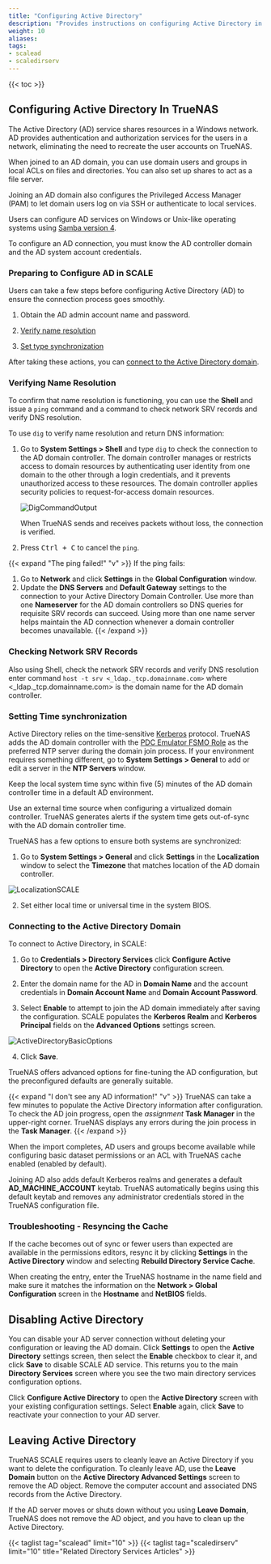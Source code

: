 ```yaml
---
title: "Configuring Active Directory"
description: "Provides instructions on configuring Active Directory in TrueNAS SCALE."
weight: 10
aliases:
tags:
- scalead
- scaledirserv
---
```



{{< toc >}}


## Configuring Active Directory In TrueNAS

The Active Directory (AD) service shares resources in a Windows network.
AD provides authentication and authorization services for the users in a network, eliminating the need to recreate the user accounts on TrueNAS.

When joined to an AD domain, you can use domain users and groups in local ACLs on files and directories. 
You can also set up shares to act as a file server.

Joining an AD domain also configures the Privileged Access Manager (PAM) to let domain users log on via SSH or authenticate to local services.

Users can configure AD services on Windows or Unix-like operating systems using [Samba version 4](https://wiki.samba.org/index.php/Setting_up_Samba_as_an_Active_Directory_Domain_Controller#Provisioning_a_Samba_Active_Directory).

To configure an AD connection, you must know the AD controller domain and the AD system account credentials.

### Preparing to Configure AD in SCALE

Users can take a few steps before configuring Active Directory (AD) to ensure the connection process goes smoothly.

1. Obtain the AD admin account name and password.  

3. [Verify name resolution](#verifying-name-resolution)

5. [Set type synchronization](#setting-time-synchronization)

After taking these actions, you can [connect to the Active Directory domain](#connecting-to-the-active-directory-domain).

### Verifying Name Resolution

To confirm that name resolution is functioning, you can use the **Shell** and issue a `ping` command and a command to check network SRV records and verify DNS resolution.

To use `dig` to verify name resolution and return DNS information:

1. Go to **System Settings > Shell** and type `dig` to check the connection to the AD domain controller. 
   The domain controller manages or restricts access to domain resources by authenticating user identity from one domain to the other through a login credentials, and it prevents unauthorized access to these resources. The domain controller applies security policies to request-for-access domain resources.

   ![DigCommandOutput](/images/SCALE/22.12/DigCommandOutput.png "Dig Command Output")

   When TrueNAS sends and receives packets without loss, the connection is verified.
2. Press <kbd>Ctrl + C</kbd> to cancel the `ping`.

{{< expand "The ping failed!" "v" >}}
If the ping fails:

1. Go to **Network** and click **Settings** in the **Global Configuration** window. 
2. Update the **DNS Servers** and **Default Gateway** settings to the connection to your Active Directory Domain Controller. 
   Use more than one **Nameserver** for the AD domain controllers so DNS queries for requisite SRV records can succeed. 
   Using more than one name server helps maintain the AD connection whenever a domain controller becomes unavailable.
{{< /expand >}}

### Checking Network SRV Records

Also using Shell, check the network SRV records and verify DNS resolution enter command `host -t srv <_ldap._tcp.domainname.com>` where <_ldap._tcp.domainname.com> is the domain name for the AD domain controller.

### Setting Time synchronization

Active Directory relies on the time-sensitive [Kerberos](https://tools.ietf.org/html/rfc1510) protocol.
TrueNAS adds the AD domain controller with the [PDC Emulator FSMO Role](https://support.microsoft.com/en-us/help/197132/active-directory-fsmo-roles-in-windows) as the preferred NTP server during the domain join process. 
If your environment requires something different, go to **System Settings > General** to add or edit a server in the **NTP Servers** window.

Keep the local system time sync within five (5) minutes of the AD domain controller time in a default AD environment.

Use an external time source when configuring a virtualized domain controller. 
TrueNAS generates alerts if the system time gets out-of-sync with the AD domain controller time.

TrueNAS has a few options to ensure both systems are synchronized:

1. Go to **System Settings > General** and click **Settings** in the **Localization** window to select the **Timezone** that matches location of the AD domain controller.

![LocalizationSCALE](/images/SCALE/LocalizationSCALE.png "Timezone Options")

2. Set either local time or universal time in the system BIOS.

### Connecting to the Active Directory Domain

To connect to Active Directory, in SCALE:

1. Go to **Credentials > Directory Services** click **Configure Active Directory** to open the **Active Directory** configuration screen.

2. Enter the domain name for the AD in  **Domain Name** and the account credentials in **Domain Account Name** and **Domain Account Password**.

3. Select **Enable** to attempt to join the AD domain immediately after saving the configuration. 
  SCALE populates the **Kerberos Realm** and **Kerberos Principal** fields on the **Advanced Options** settings screen.

  ![ActiveDirectoryBasicOptions](/images/SCALE/22.12/ActiveDirectoryBasicOptions.png "Active Directory Basic Options")

4. Click **Save**.

TrueNAS offers advanced options for fine-tuning the AD configuration, but the preconfigured defaults are generally suitable.

{{< expand "I don't see any AD information!" "v" >}}
TrueNAS can take a few minutes to populate the Active Directory information after configuration. 
To check the AD join progress, open the <i class="material-icons" aria-hidden="true" title="Assignment">assignment</i> **Task Manager** in the upper-right corner.
TrueNAS displays any errors during the join process in the **Task Manager**.
{{< /expand >}}

When the import completes, AD users and groups become available while configuring basic dataset permissions or an ACL with TrueNAS cache enabled (enabled by default).

Joining AD also adds default Kerberos realms and generates a default **AD_MACHINE_ACCOUNT** keytab.
TrueNAS automatically begins using this default keytab and removes any administrator credentials stored in the TrueNAS configuration file.

### Troubleshooting - Resyncing the Cache
If the cache becomes out of sync or fewer users than expected are available in the permissions editors, resync it by clicking **Settings** in the **Active Directory** window and selecting **Rebuild Directory Service Cache**.

When creating the entry, enter the TrueNAS hostname in the name field and make sure it matches the information on the **Network > Global Configuration** screen in the **Hostname** and **NetBIOS** fields.

## Disabling Active Directory

You can disable your AD server connection without deleting your configuration or leaving the AD domain. 
Click **Settings** to open the **Active Directory** settings screen, then select the **Enable** checkbox to clear it, and click **Save** to disable SCALE AD service. 
This returns you to the main **Directory Services** screen where you see the two main directory services configuration options. 

Click **Configure Active Directory** to open the **Active Directory** screen with your existing configuration settings. 
Select **Enable** again, click **Save** to reactivate your connection to your AD server.

## Leaving Active Directory

TrueNAS SCALE requires users to cleanly leave an Active Directory if you want to delete the configuration. To cleanly leave AD, use the **Leave Domain** button on the **Active Directory Advanced Settings** screen to remove the AD object. Remove the computer account and associated DNS records from the Active Directory.

If the AD server moves or shuts down without you using **Leave Domain**, TrueNAS does not remove the AD object, and you have to clean up the Active Directory.


{{< taglist tag="scalead" limit="10" >}}
{{< taglist tag="scaledirserv" limit="10" title="Related Directory Services Articles" >}}
